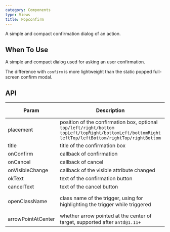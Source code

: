 ```yaml
---
category: Components
type: Views
title: Popconfirm
---
```


A simple and compact confirmation dialog of an action.

## When To Use

A simple and compact dialog used for asking an user confirmation.

The difference with `confirm` is more lightweight than the static popped full-screen confirm modal.

## API

| Param     | Description   | Type     | Default value       |
|-----------|------------------------------------------|---------------|--------|
| placement | position of the confirmation box, optional `top/left/right/bottom` `topLeft/topRight/bottomLeft/bottomRight` `leftTop/leftBottom/rightTop/rightBottom` | string        | top    |
| title     | title of the confirmation box                             | React.Element | none     |
| onConfirm | callback of confirmation                           | function      | none     |
| onCancel  | callback of cancel                           | function      | none     |
| onVisibleChange | callback of the visible attribute changed            | function(visible) | none     |
| okText    | text of the confirmation button                              | String        | Confirm   |
| cancelText| text of the cancel button                              | String        | Cancel   |
| openClassName | class name of the trigger, using for highlighting the trigger while triggered | string | rubix-popover-open |
| arrowPointAtCenter | whether arrow pointed at the center of target, supported after `antd@1.11+` | Boolean | `false` |
